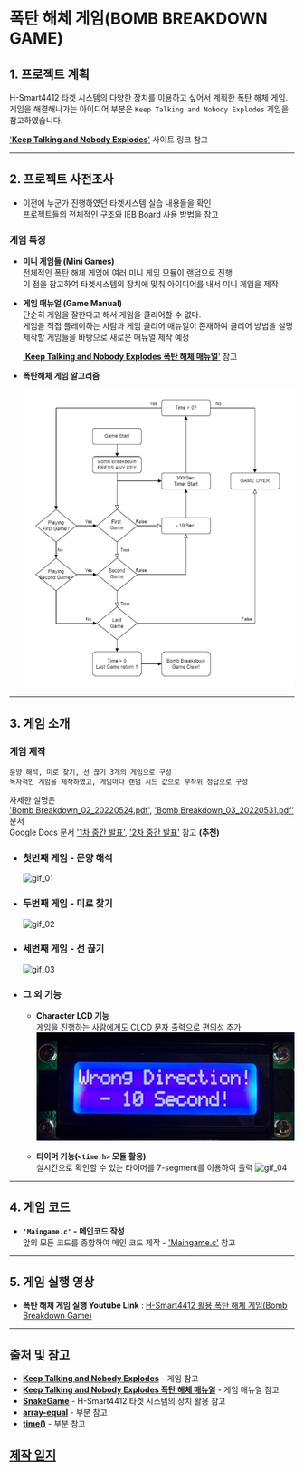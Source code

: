 
# **폭탄 해체 게임(BOMB BREAKDOWN GAME)**


## **1. 프로젝트 계획**

H-Smart4412 타겟 시스템의 다양한 장치를 이용하고 싶어서 계획한 폭탄 해체 게임.  
게임을 해결해나가는 아이디어 부분은 `Keep Talking and Nobody Explodes` 게임을 참고하였습니다.  

['**Keep Talking and Nobody Explodes**'](http://www.keeptalkinggame.com/) 사이트 링크 참고

---

## **2. 프로젝트 사전조사**

 - 이전에 누군가 진행하였던 타겟시스템 실습 내용들을 확인  
    프로젝트들의 전체적인 구조와 IEB Board 사용 방법을 참고


### **게임 특징**

 - **미니 게임들 (Mini Games)**  
    전체적인 폭탄 해체 게임에 여러 미니 게임 모듈이 랜덤으로 진행  
    이 점을 참고하여 타겟시스템의 장치에 맞춰 아이디어를 내서 미니 게임을 제작  

 - **게임 매뉴얼 (Game Manual)**  
    단순히 게임을 잘한다고 해서 게임을 클리어할 수 없다.  
    게임을 직접 플레이하는 사람과 게임 클리어 매뉴얼이 존재하여 클리어 방법을 설명  
    제작할 게임들을 바탕으로 새로운 매뉴얼 제작 예정


   ['**Keep Talking and Nobody Explodes 폭탄 해체 매뉴얼**'](https://www.bombmanual.com/ko/) 참고

 - **폭탄해체 게임 알고리즘**

    ![img_01](/Images/Bomb_flowchart.jpg)

---

## **3. 게임 소개**
### **게임 제작**

    문양 해석, 미로 찾기, 선 끊기 3개의 게임으로 구성
    독자적인 게임을 제작하였고, 게임마다 랜덤 시드 값으로 무작위 정답으로 구성

자세한 설명은  
    ['Bomb Breakdown_02_20220524.pdf'](https://github.com/hyoungteak/IoT_HSmart4412/blob/main/Docs/Bomb%20Breakdown_02_20220524.pdf), ['Bomb Breakdown_03_20220531.pdf'](https://github.com/hyoungteak/IoT_HSmart4412/blob/main/Docs/Bomb%20Breakdown_03_20220531.pdf) 문서  
    Google Docs 문서 ['1차 중간 발표'](https://docs.google.com/document/d/18wyuJe8805JIE2ftS6ue8w0owCxuHiCCFlvMyepP3zM/edit?usp=sharing), ['2차 중간 발표'](https://docs.google.com/document/d/1gHcK0-FiGUvA0DYAOu1RZ-o5m-i1AtpV3A5RLSvth9A/edit?usp=sharing) 참고  **(추천)**

 - ### **첫번째 게임 - 문양 해석**

    ![gif_01](/Images/Pattern_interpretation.gif)  

 - ### **두번째 게임 - 미로 찾기**
    
    ![gif_02](/Images/Maze.gif)
    
 - ### **세번째 게임 - 선 끊기**

    ![gif_03](/Images/Cut_line.gif)
 - ### **그 외 기능**

    - **Character LCD 기능**  
    게임을 진행하는 사람에게도 CLCD 문자 출력으로 편의성 추가
    ![img_02](/Images/Clcd.jpg)

    - **타이머 기능(`<time.h>` 모듈 활용)**  
    실시간으로 확인할 수 있는 타이머를 7-segment를 이용하여 출력
    ![gif_04](/Images/Timer.gif)

---

## **4. 게임 코드**

 - **`'Maingame.c'` - 메인코드 작성**  
    앞의 모든 코드를 종합하여 메인 코드 제작 - 
    ['Maingame.c'](https://github.com/hyoungteak/IoT_HSmart4412/blob/main/Codes/Maingame.c) 참고

---

## **5. 게임 실행 영상**
- **폭탄 해체 게임 실행 Youtube Link** : [H-Smart4412 활용 폭탄 해체 게임(Bomb Breakdown Game)](https://youtu.be/Z68i4ZN5vgY)

---

## **출처 및 참고**
 - [**Keep Talking and Nobody Explodes**](http://www.keeptalkinggame.com/) - 게임 참고
 - [**Keep Talking and Nobody Explodes 폭탄 해체 매뉴얼**](https://www.bombmanual.com/ko/) - 게임 매뉴얼 참고
 - [**SnakeGame**](https://github.com/jinwoo1225/SnakeGameWithSmart4412) - H-Smart4412 타겟 시스템의 장치 활용 참고  
 - [**array-equal**](https://patiencelee.tistory.com/667) - 부분 참고
 - [**time()**](https://makerejoicegames.tistory.com/99) - 부분 참고

## [**제작 일지**](https://makerejoicegames.tistory.com/99)

